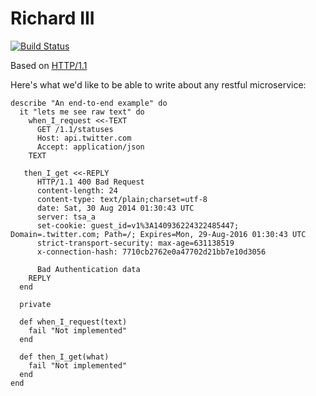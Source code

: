 # Richard III

[![Build Status](https://secure.travis-ci.org/ben-biddington/richard_iii.png)](http://travis-ci.org/ben-biddington/richard_iii)

Based on [HTTP/1.1](http://www.w3.org/Protocols/rfc2616/rfc2616-sec5.html)

Here's what we'd like to be able to write about any restful microservice:

```
describe "An end-to-end example" do
  it "lets me see raw text" do
    when_I_request <<-TEXT 
      GET /1.1/statuses
      Host: api.twitter.com
      Accept: application/json
    TEXT

   then_I_get <<-REPLY 
      HTTP/1.1 400 Bad Request
      content-length: 24
      content-type: text/plain;charset=utf-8
      date: Sat, 30 Aug 2014 01:30:43 UTC
      server: tsa_a
      set-cookie: guest_id=v1%3A140936224322485447; Domain=.twitter.com; Path=/; Expires=Mon, 29-Aug-2016 01:30:43 UTC
      strict-transport-security: max-age=631138519
      x-connection-hash: 7710cb2762e0a47702d21bb7e10d3056

      Bad Authentication data
    REPLY
  end

  private

  def when_I_request(text)
    fail "Not implemented"
  end

  def then_I_get(what)
    fail "Not implemented"
  end
end
```